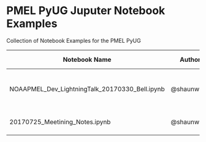 # PMEL PyUG Juputer Notebook Examples

Collection of Notebook Examples for the PMEL PyUG

Notebook Name | Author      | Short Description
--------------|-------------|-------------------
NOAAPMEL_Dev_LightningTalk_20170330_Bell.ipynb    | @shaunwbell | simple setup for a scientific python envionment  
20170725_Meetining_Notes.ipynb  | @shaunwbell | notes from July meeting
